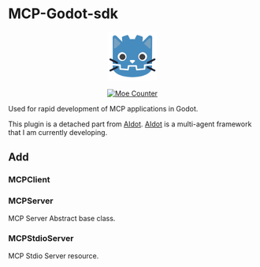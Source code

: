 # MCP-Godot-sdk

<p align="center">
  <a href="https://github.com/SleeeepyZhou/MCP-Godot-sdk">
	<img src="./icon.png" width="100" alt="AIdot logo">
  </a>
</p>

<div align="center">

[![Moe Counter](https://count.getloli.com/@AIdot?name=AIdot&theme=moebooru)](https://github.com/SleeeepyZhou/MCP-Godot-sdk)

</div>

Used for rapid development of MCP applications in Godot.

This plugin is a detached part from [AIdot](https://github.com/SleeeepyZhou/AIdot).
[AIdot](https://github.com/SleeeepyZhou/AIdot) is a multi-agent framework that I am currently developing.

## Add

### MCPClient


### MCPServer
MCP Server Abstract base class.


### MCPStdioServer
MCP Stdio Server resource.

